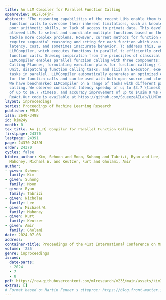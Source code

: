 ```yaml
---
title: An LLM Compiler for Parallel Function Calling
openreview: uQ2FUoFjnF
abstract: 'The reasoning capabilities of the recent LLMs enable them to execute external
  function calls to overcome their inherent limitations, such as knowledge cutoffs,
  poor arithmetic skills, or lack of access to private data. This development has
  allowed LLMs to select and coordinate multiple functions based on the context to
  tackle more complex problems. However, current methods for function calling often
  require sequential reasoning and acting for each function which can result in high
  latency, cost, and sometimes inaccurate behavior. To address this, we introduce
  LLMCompiler, which executes functions in parallel to efficiently orchestrate multiple
  function calls. Drawing inspiration from the principles of classical compilers,
  LLMCompiler enables parallel function calling with three components: (i) a Function
  Calling Planner, formulating execution plans for function calling; (ii) a Task Fetching
  Unit, dispatching function calling tasks; and (iii) an Executor, executing these
  tasks in parallel. LLMCompiler automatically generates an optimized orchestration
  for the function calls and can be used with both open-source and closed-source models.
  We have benchmarked LLMCompiler on a range of tasks with different patterns of function
  calling. We observe consistent latency speedup of up to $3.7 \times$, cost savings
  of up to $6.7 \times$, and accuracy improvement of up to $\sim 9 %$ compared to
  ReAct.Our code is available at https://github.com/SqueezeAILab/LLMCompiler.'
layout: inproceedings
series: Proceedings of Machine Learning Research
publisher: PMLR
issn: 2640-3498
id: kim24y
month: 0
tex_title: An {LLM} Compiler for Parallel Function Calling
firstpage: 24370
lastpage: 24391
page: 24370-24391
order: 24370
cycles: false
bibtex_author: Kim, Sehoon and Moon, Suhong and Tabrizi, Ryan and Lee, Nicholas and
  Mahoney, Michael W. and Keutzer, Kurt and Gholami, Amir
author:
- given: Sehoon
  family: Kim
- given: Suhong
  family: Moon
- given: Ryan
  family: Tabrizi
- given: Nicholas
  family: Lee
- given: Michael W.
  family: Mahoney
- given: Kurt
  family: Keutzer
- given: Amir
  family: Gholami
date: 2024-07-08
address:
container-title: Proceedings of the 41st International Conference on Machine Learning
volume: '235'
genre: inproceedings
issued:
  date-parts:
  - 2024
  - 7
  - 8
pdf: https://raw.githubusercontent.com/mlresearch/v235/main/assets/kim24y/kim24y.pdf
extras: []
# Format based on Martin Fenner's citeproc: https://blog.front-matter.io/posts/citeproc-yaml-for-bibliographies/
---
```


